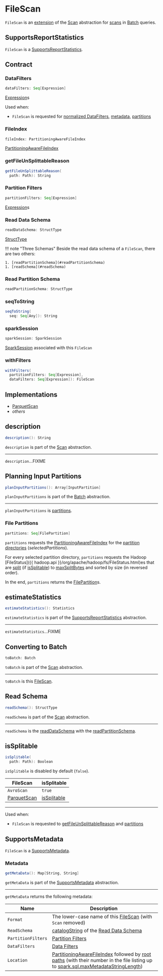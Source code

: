 # FileScan

`FileScan` is an [extension](#contract) of the [Scan](../connector/Scan.md) abstraction for [scans](#implementations) in [Batch](../connector/Batch.md) queries.

## <span id="SupportsReportStatistics"> SupportsReportStatistics

`FileScan` is a [SupportsReportStatistics](../connector/SupportsReportStatistics.md).

## Contract

### <span id="dataFilters"> DataFilters

```scala
dataFilters: Seq[Expression]
```

[Expression](../expressions/Expression.md)s

Used when:

* `FileScan` is requested for [normalized DataFilters](#normalizedDataFilters), [metadata](#getMetaData), [partitions](#partitions)

### <span id="fileIndex"> FileIndex

```scala
fileIndex: PartitioningAwareFileIndex
```

[PartitioningAwareFileIndex](PartitioningAwareFileIndex.md)

### <span id="getFileUnSplittableReason"> getFileUnSplittableReason

```scala
getFileUnSplittableReason(
  path: Path): String
```

### <span id="partitionFilters"> Partition Filters

```scala
partitionFilters: Seq[Expression]
```

[Expression](../expressions/Expression.md)s

### <span id="readDataSchema"> Read Data Schema

```scala
readDataSchema: StructType
```

[StructType](../types/StructType.md)

!!! note "Three Schemas"
    Beside the read data schema of a `FileScan`, there are two others:

    1. [readPartitionSchema](#readPartitionSchema)
    1. [readSchema](#readSchema)

### <span id="readPartitionSchema"> Read Partition Schema

```scala
readPartitionSchema: StructType
```

### <span id="seqToString"> seqToString

```scala
seqToString(
  seq: Seq[Any]): String
```

### <span id="sparkSession"> sparkSession

```scala
sparkSession: SparkSession
```

[SparkSession](../SparkSession.md) associated with this `FileScan`

### <span id="withFilters"> withFilters

```scala
withFilters(
  partitionFilters: Seq[Expression],
  dataFilters: Seq[Expression]): FileScan
```

## Implementations

* [ParquetScan](parquet/ParquetScan.md)
* _others_

## <span id="description"> description

```scala
description(): String
```

`description` is part of the [Scan](../connector/Scan.md#description) abstraction.

---

`description`...FIXME

## <span id="planInputPartitions"> Planning Input Partitions

```scala
planInputPartitions(): Array[InputPartition]
```

`planInputPartitions` is part of the [Batch](../connector/Batch.md#planInputPartitions) abstraction.

---

`planInputPartitions` is [partitions](#partitions).

### <span id="partitions"> File Partitions

```scala
partitions: Seq[FilePartition]
```

`partitions` requests the [PartitioningAwareFileIndex](#fileIndex) for the [partition directories](PartitioningAwareFileIndex.md#listFiles) (_selectedPartitions_).

For every selected partition directory, `partitions` requests the Hadoop [FileStatus]({{ hadoop.api }}/org/apache/hadoop/fs/FileStatus.html)es that are [split](PartitionedFileUtil.md#splitFiles) (if [isSplitable](#isSplitable)) to [maxSplitBytes](FilePartition.md#maxSplitBytes) and sorted by size (in reversed order).

In the end, `partitions` returns the [FilePartition](FilePartition.md#getFilePartitions)s.

## <span id="estimateStatistics"> estimateStatistics

```scala
estimateStatistics(): Statistics
```

`estimateStatistics` is part of the [SupportsReportStatistics](../connector/SupportsReportStatistics.md#estimateStatistics) abstraction.

---

`estimateStatistics`...FIXME

## <span id="toBatch"> Converting to Batch

```scala
toBatch: Batch
```

`toBatch` is part of the [Scan](../connector/Scan.md#toBatch) abstraction.

---

`toBatch` is this [FileScan](#implementations).

## <span id="readSchema"> Read Schema

```scala
readSchema(): StructType
```

`readSchema` is part of the [Scan](../connector/Scan.md#readSchema) abstraction.

---

`readSchema` is the [readDataSchema](#readDataSchema) with the [readPartitionSchema](#readPartitionSchema).

## <span id="isSplitable"> isSplitable

```scala
isSplitable(
  path: Path): Boolean
```

`isSplitable` is disabled by default (`false`).

FileScan | isSplitable
---------|------------
 `AvroScan` | `true`
 [ParquetScan](parquet/ParquetScan.md) | [isSplitable](parquet/ParquetScan.md#isSplitable)

---

Used when:

* `FileScan` is requested to [getFileUnSplittableReason](#getFileUnSplittableReason) and [partitions](#partitions)

## <span id="SupportsMetadata"> SupportsMetadata

`FileScan` is a [SupportsMetadata](../connector/SupportsMetadata.md).

### <span id="getMetaData"> Metadata

```scala
getMetaData(): Map[String, String]
```

`getMetaData` is part of the [SupportsMetadata](../connector/SupportsMetadata.md#getMetaData) abstraction.

---

`getMetaData` returns the following metadata:

Name | Description
-----|------------
 `Format` | The lower-case name of this [FileScan](#implementations) (with `Scan` removed)
 `ReadSchema` | [catalogString](../types/StructType.md#catalogString) of the [Read Data Schema](#readDataSchema)
 `PartitionFilters` | [Partition Filters](#partitionFilters)
 `DataFilters` | [Data Filters](#dataFilters)
 `Location` | [PartitioningAwareFileIndex](#fileIndex) followed by [root paths](FileIndex.md#rootPaths) (with their number in the file listing up to [spark.sql.maxMetadataStringLength](../configuration-properties.md#spark.sql.maxMetadataStringLength))

